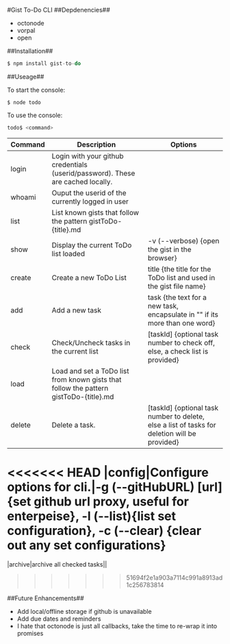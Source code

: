 #Gist To-Do CLI
##Depdenencies##
- octonode
- vorpal
- open

##Installation##
```javascript
$ npm install gist-to-do
```

##Useage##

To start the console:
```javscript
$ node todo
```

To use the console:
```javascript
todo$ <command>
```

|Command|Description|Options|
|---|---|---|
|login|Login with your github credentials (userid/password). These are cached locally.||
|whoami|Ouput the userid of the currently logged in user||
|list|List known gists that follow the pattern gistToDo-{title}.md|| 
|show|Display the current ToDo list loaded|\-v (--verbose) {open the gist in the browser}|
|create|Create a new ToDo List|title {the title for the ToDo list and used in the gist file name}|
|add|Add a new task|task {the text for a new task, encapsulate in "" if its more than one word}| 
|check|Check/Uncheck tasks in the current list|[taskId] {optional task number to check off, else, a check list is provided}| 
|load|Load and set a ToDo list from known gists that follow the pattern gistToDo-{title}.md||
|delete|Delete a task.|[taskId] {optional task number to delete, else a list of tasks for deletion will be provided}|
<<<<<<< HEAD
|config|Configure options for cli.|\-g (--gitHubURL) [url]{set github url proxy, useful for enterpeise}, \-l (--list){list set configuration}, \-c (--clear) {clear out any set configurations} 
=======
|archive|archive all checked tasks||

>>>>>>> 51694f2e1a903a7114c991a8913ad1c256783814

##Future Enhancements##
- Add local/offline storage if github is unavailable
- Add due dates and reminders
- I hate that octonode is just all callbacks, take the time to re-wrap it into promises
